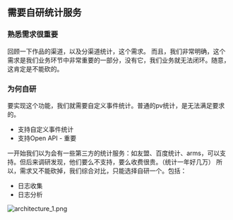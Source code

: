 ## 需要自研统计服务
### 熟悉需求很重要
回顾一下作品的渠道，以及分渠道统计，这个需求。
而且，我们非常明确，这个需求是我们业务环节中非常重要的一部分，没有它，我们业务就无法闭环。随意，这肯定是不能砍的。

### 为何自研
要实现这个功能，我们就需要自定义事件统计。普通的pv统计，是无法满足要求的。
- 支持自定义事件统计
- 支持Open API - 重要

一开始我们以为会有一些第三方的统计服务：如友盟、百度统计、arms，可以支持。但后来调研发现，他们要么不支持，要么收费很贵。（统计一年好几万）
所以，需求又不能砍掉，我们综合对比，只能选择自研一个。包括：
- 日志收集
- 日志分析

![architecture_1.png](https://i.loli.net/2021/09/20/9oxj3UikZSs1AzD.png)